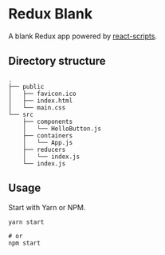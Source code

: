 
# Redux Blank

A blank Redux app powered by [react-scripts].

## Directory structure

```
.
├── public
│   ├── favicon.ico
│   ├── index.html
│   └── main.css
└── src
    ├── components
    │   └── HelloButton.js
    ├── containers
    │   └── App.js
    ├── reducers
    │   └── index.js
    └── index.js
```


## Usage

Start with Yarn or NPM.

```
yarn start

# or 
npm start
```

[react-scripts]: https://github.com/facebookincubator/create-react-app "a node.js script"
